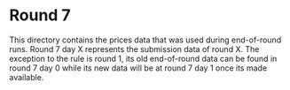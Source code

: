 # Round 7

This directory contains the prices data that was used during end-of-round runs. Round 7 day X represents the submission data of round X. The exception to the rule is round 1, its old end-of-round data can be found in round 7 day 0 while its new data will be at round 7 day 1 once its made available.
